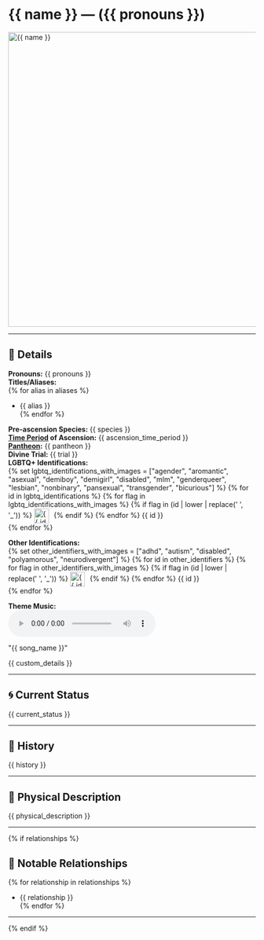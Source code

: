 # {{ name }} — ({{ pronouns }})

<!-- Optional -->
<img src="{{ image_path }}" alt="{{ name }}" style="height: 600px; width: auto;" />

---

## 📕 Details
**Pronouns:** {{ pronouns }}  
**Titles/Aliases:**  
{% for alias in aliases %}
  - {{ alias }}  
{% endfor %}

**Pre-ascension Species:** {{ species }}  
**[Time Period](../../history/time_periods/) of Ascension:** {{ ascension_time_period }}  
**[Pantheon](../../../pantheons):** {{ pantheon }}  
**Divine Trial:** {{ trial }}  
**LGBTQ+ Identifications:**  
{% set lgbtq_identifications_with_images = ["agender", "aromantic", "asexual", "demiboy", "demigirl", "disabled", "mlm", "genderqueer", "lesbian", "nonbinary", "pansexual", "transgender", "bicurious"] %}
{% for id in lgbtq_identifications %}
  {% for flag in lgbtq_identifications_with_images %}
    {% if flag in (id | lower | replace(' ', '_')) %}
      <img src="../../../flags/{{ flag }}.jpg" alt="{{ id }} flag" width="30" style="vertical-align: middle; margin-right: 6px;">
    {% endif %}
  {% endfor %}
  {{ id }}  
{% endfor %}

**Other Identifications:**  
{% set other_identifiers_with_images = ["adhd", "autism", "disabled", "polyamorous", "neurodivergent"] %}
{% for id in other_identifiers %}
  {% for flag in other_identifiers_with_images %}
    {% if flag in (id | lower | replace(' ', '_')) %}
      <img src="../../../flags/{{ flag }}.jpg" alt="{{ id }} flag" width="30" style="vertical-align: middle; margin-right: 6px;">
    {% endif %}
  {% endfor %}
  {{ id }}  
{% endfor %}

**Theme Music:**  
<audio controls>
  <source src="{{ music_path }}" type="audio/mpeg">
  Your browser does not support the audio element.
</audio>

"{{ song_name }}"  


{{ custom_details }}

---

## 🌀 Current Status
{{ current_status }}

---

## 📜 History
{{ history }}

---

## 👤 Physical Description
{{ physical_description }}

---
{% if relationships %}
## 🧩 Notable Relationships
{% for relationship in relationships %}
  - {{ relationship }}  
{% endfor %}

---
{% endif %}
